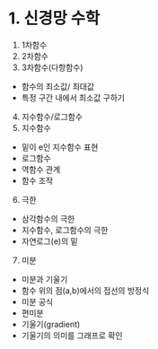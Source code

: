 # 1. 신경망 수학
1. 1차함수
2. 2차함수
3. 3차함수(다항함수)
- 함수의 최소값/ 최대값
- 특정 구간 내에서 최소값 구하기
4. 지수함수/로그함수
5. 지수함수
- 밑이 e인 지수함수 표현
- 로그함수
- 역함수 관계
- 함수 조작
6. 극한
- 삼각함수의 극한
- 지수함수, 로그함수의 극한
- 자연로그(e)의 밑
7. 미분
- 미분과 기울기
- 함수 위의 점(a,b)에서의 접선의 방정식
- 미분 공식
- 편미분
- 기울기(gradient)
- 기울기의 의미를 그래프로 확인
